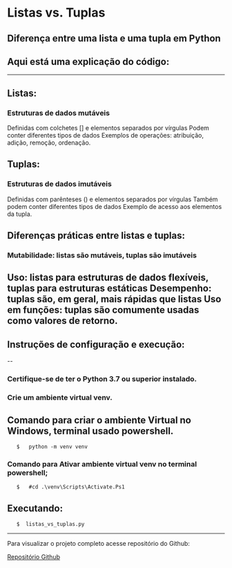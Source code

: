 # Listas vs. Tuplas
## Diferença entre uma lista e uma tupla em Python

## Aqui está uma explicação do código:
--- 

## Listas:

### Estruturas de dados mutáveis
Definidas com colchetes [] e elementos separados por vírgulas
Podem conter diferentes tipos de dados
Exemplos de operações: atribuição, adição, remoção, ordenação.

## Tuplas:

### Estruturas de dados imutáveis
Definidas com parênteses () e elementos separados por vírgulas
Também podem conter diferentes tipos de dados
Exemplo de acesso aos elementos da tupla.

## Diferenças práticas entre listas e tuplas:

### Mutabilidade: listas são mutáveis, tuplas são imutáveis
Uso: listas para estruturas de dados flexíveis, tuplas para estruturas estáticas
Desempenho: tuplas são, em geral, mais rápidas que listas
Uso em funções: tuplas são comumente usadas como valores de retorno.
---

## Instruções de configuração e execução:
--
### Certifique-se de ter o Python 3.7 ou superior instalado.
### Crie um ambiente virtual venv.

## Comando para criar o ambiente Virtual no Windows, terminal usado powershell.

~~~
   $   python -m venv venv  
~~~

### Comando para Ativar ambiente virtual venv no terminal powershell;
 
~~~
   $   #cd .\venv\Scripts\Activate.Ps1     
~~~

## Executando:

~~~
   $  listas_vs_tuplas.py
~~~

---

Para visualizar o projeto completo acesse repositório do Github:

[Repositório Github](https://github.com/)






